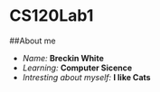 # CS120Lab1

##About me
* *Name:* **Breckin White**
* *Learning:* **Computer Sicence**
* *Intresting about myself:* **I like Cats**
